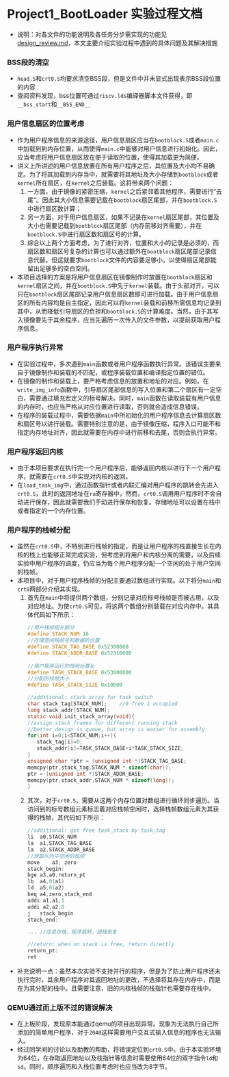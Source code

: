 # Project1_BootLoader 实验过程文档
+ 说明：对各文件的功能说明及各任务分步需实现的功能见[design_review.md](design_review.md)，本文主要介绍实验过程中遇到的具体问题及其解决措施

### BSS段的清空
+ `head.S`和`crt0.S`均要求清空BSS段，但是文件中并未显式出现表示BSS段位置的内容
+ 查阅资料发现，bss位置可通过`riscv.lds`编译器脚本文件获得，即`__bss_start`和`__BSS_END__`


### 用户信息扇区的位置考虑
+ 作为用户程序信息的来源途径，用户信息扇区应当在`bootblock.S`或者`main.c`中加载到到内存位置，从而使得`main.c`中能够对用户信息进行初始化。因此，应当考虑将用户信息扇区放在便于读取的位置，使得其加载更为简便。
+ 讲义上所讲述的用户信息放置在所有用户程序之后，其位置及大小均不易确定。为了将其加载到内存当中，就需要将其地址及大小存储到`bootblock`或者`kernel`所在扇区，在`kernel`之后装载。这将带来两个问题：
  1. 一方面，由于镜像的紧密压缩，`kernel`之后紧邻着其他程序，需要进行“去尾”。因此其大小信息需要记载在`bootblock`扇区尾部，并在`bootblock.S`中进行扇区数计算；
  2. 另一方面，对于用户信息扇区，如果不记录在`kernel`扇区尾部，其位置及大小也需要记载到`bootblock`扇区尾部（内存前移对齐需要），并在`bootblock.S`中进行扇区数和扇区号的计算。
  3. 综合以上两个方面考虑，为了进行对齐，位置和大小的记录是必须的，而扇区数和扇区号复杂的计算也可以通过额外在`bootblock`扇区尾部记录信息代替。但这就要求`bootblock`文件的内容要足够小，以使得扇区尾部能留出足够多的空白空间。
+ 本项目选择的方案是将用户信息扇区在镜像制作时放置在`bootblock`扇区和`kernel`扇区之间，并在`bootblock.S`中先于`kernel`装载。由于头部对齐，可以只在`bootblock`扇区尾部记录用户信息扇区数即可进行加载。由于用户信息扇区的所有内容均是自主指定，因此可以将`kernel`装载和前移所需信息均记录到其中，从而降低引导扇区的负担和`bootblock.S`的计算难度。当然，由于其写入镜像要先于其余程序，应当先遍历一次传入的文件参数，以提前获取用户程序信息。

### 用户程序执行异常
+ 在实验过程中，多次遇到`main`函数或者用户程序函数执行异常。该错误主要来自于镜像制作和装载的不匹配，或程序装载位置和编译指定位置的错位。
+ 在镜像的制作和装载上，要严格考虑信息的放置和地址的对应。例如，在`write_img_info`函数中，引导扇区尾部信息的写入位置和第二个扇区有一定空白，需要通过填充宏定义的标号解决。同时，`main`函数在读取装载有用户信息的内存时，也应当严格从对应位置进行读取，否则就会造成信息错误。
+ 在程序的装载过程中，需要依据`main`中所初始化的用户程序信息去计算扇区数和扇区号以进行装载。需要特别注意的是，由于镜像压缩，程序入口可能不和指定内存地址对齐，因此就需要在内存中进行前移和去尾，否则会执行异常。

### 用户程序返回内核
+ 由于本项目要求在执行完一个用户程序后，能够返回内核以进行下一个用户程序，就需要在`crt0.S`中实现对内核的返回。
+ 在`load_task_img`中，通过函数指针或者内联汇编对用户程序的跳转会先进入`crt0.S`，此时的返回地址在`ra`寄存器中，然而，`crt0.S`调用用户程序时不会自动进行保存，因此就需要我们手动进行保存和恢复。存储地址可以设置在栈中或者指定的一个内存位置。

### 用户程序的栈帧分配
+ 虽然在`crt0.S`中，不特别进行栈帧的指定，而是让用户程序的栈直接生长在内核的栈上也能够正常完成实验，但考虑到将用户和内核分离的需要，以及后续实验中用户程序的调度，仍应当为每个用户程序分配一个空闲的处于用户空间的栈帧。
+ 本项目中，对于用户程序栈帧的分配主要通过数组进行实现。以下将分`main`和`crt0`两部分介绍其实现。
  1. 首先在`main`中将提供两个数组，分别记录对应标号栈帧是否被占用，以及对应地址。为使`crt0.S`可见，将这两个数组分别装载在对应内存中。其具体代码如下所示：
     ```c
     //用户栈帧相关部分
     #define STACK_NUM 16
     //存储空闲栈帧号和数据的位置
     #define STACK_TAG_BASE 0x52300000
     #define STACK_ADDR_BASE 0x52310000
        
     //用户程序运行的栈地址基址
     #define TASK_STACK_BASE 0x53000000
     //分配的栈帧大小
     #define TASK_STACK_SIZE 0x10000

     //additional: stack array for task switch
     char stack_tag[STACK_NUM];    //0 free 1 occupied
     long stack_addr[STACK_NUM];
     static void init_stack_array(void){
     //assign stack frames for different running stack
     //better design is queue, but array is easier for assembly
     for(int i=0;i<STACK_NUM;i++){
        stack_tag[i]=0;
        stack_addr[i]=TASK_STACK_BASE+i*TASK_STACK_SIZE;
     }
     unsigned char *ptr = (unsigned int *)STACK_TAG_BASE;
     memcpy(ptr,stack_tag,STACK_NUM * sizeof(char));
     ptr = (unsigned int *)STACK_ADDR_BASE;
     memcpy(ptr,stack_addr,STACK_NUM * sizeof(long));
     }
     ```
  2. 其次，对于`crt0.S`，需要从这两个内存位置对数组进行循环同步遍历。当访问到的标号数组元素标志着对应栈帧空闲时，选择栈帧数组元素为其获得的栈帧，其代码如下所示：
        ```c
        //additional: get free task_stack by task_tag
        li  a0,STACK_NUM
        la  a1,STACK_TAG_BASE
        la  a2,STACK_ADDR_BASE
        //获取队列中空闲的栈帧
        move 	a3, zero
        stack_begin:
        bge a3,a0,return_pt
        lb  a4,0(a1)
        ld  a5,0(a2)
        beq a4,zero,stack_end
        addi a1,a1,1
        addi a2,a2,8
        j   stack_begin
        stack_end:
        
        ... //信息存栈，程序跳转，退栈恢复

        //return: when no stack is free, return directly
        return_pt:
        ret
        ```
+ 补充说明一点：虽然本次实验不支持并行的程序，但是为了防止用户程序还未执行完时，其余用户程序对其返回地址的更改，不选择将其存在内存中，而是在为其分配的栈中。且需要注意，旧的内核栈帧的栈指针也需要存在栈中。

### QEMU通过而上版不过的错误解决
+ 在上板阶段，发现原本能通过qemu的项目出现异常。现象为无法执行自己所添加的简单用户程序，对于`2048`这样需要用户交互式输入信息的程序也无法输入。
+ 经过同学间的讨论以及助教的帮助，将错误定位到`crt0.S`中。由于本实验环境为64位，在存取返回地址以及栈指针等信息时需要使用64位的双字指令`ld`和`sd`。同时，顺序遍历和入栈位置考虑时也应当改为8字节。
